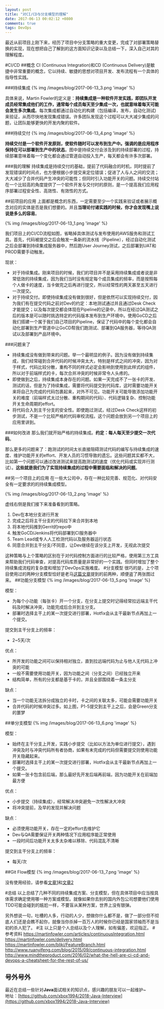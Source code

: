 ```yaml
---
layout: post
title: "对CI/CD与分支模型的理解"
date: 2017-06-13 00:02:12 +0800
comments: true
tags: DevOps
---
```

最近从前项目上刚下来，经历了项目中分支策略的重大变更，完成了对部署策略替换的实现，现在想把自己了解到的这方面知识记录以及总结一下，深入自己对其的理解程度。

<!--more-->

#CI/CD
##概念
CI (Continuous Integration)和CD (Continuous Delivery)是敏捷中非常重要的概念，它以持续、敏捷的思想对项目开发、发布流程有一个具体的指导性实践。

###持续集成
{% img /images/blog/2017-06-13_3.png 'image' %}

具体来说，Martin Fowler的定义是：**持续集成是一种软件开发实践，即团队开发成员经常集成他们的工作，通常每个成员每天至少集成一次，也就意味着每天可能会发生多次集成**。每次集成都通过自动化的构建（包括编译，发布，自动化测试)来验证，从而尽快地发现集成错误。许多团队发现这个过程可以大大减少集成的问题，让团队能够更快的开发内聚的软件。

###持续交付
{% img /images/blog/2017-06-13_4.png 'image' %}

**持续交付是一个软件开发原则，使软件随时可以发布到生产中。强调的是应用程序保持在可以部署到生产中的状态**。图中是持续交付会涉及到的持续部署的过程，持续部署意味着每一个变化都会通过管道自动投入生产，每天都会有许多次部署。

###我的理解
持续集成是持续交付的基础，提前了代码融合的时机，同时提前了发现错误的时间点，也方便根据小步提交来定位错误；促进了人与人之间的交流；大大减少了合并代码产生冲突的可能性；但同时引入功能开关的问题。持续交付站在一个比较高的角度提供了一个软件开发与交付时的原则，是一个提高我们应用程序部署过程安全性、高效性、有效性的方式。

##前项目的应用
上面都是概念的东西，一定需要至少一个实践来验证或者展示概念对应的实体是否是我们想要的。并且**当理论付诸实践的时候，你才会发现嘴上说说是多么的容易**。

{% img /images/blog/2017-06-13_1.png 'image' %}

我们项目上的CI/CD流程如图，省略掉具体测试与发布使用的AWS服务和测试工具。首先，代码被提交之后会触发一条新的流水线（Pipeline），经过自动化测试之后会部署到持续集成服务器中，然后跑User Journey测试，之后部署到UAT和PROD需要手动触发。

现状：

* 对于持续集成。刚来项目的时候，我们的项目并不是采用持续集成或者说是非常低效的持续集成，因为我们当时没有规定每个成员集成的频率，而是按照每个人做卡的速度，当卡做完之后再进行提交，所以经常性的两天甚至五天进行一次提交。
* 对于持续交付。即使持续集成没有做到很好，但是依然可以实现持续交付，因为我们有在提交代码之前对Dev的约定：本地测试通过并且通过Desk Check才能提交；以及每次提交都会体现在Pipeline的记录中，所以在经过QA测试之后的版本是可以随时挑选特定的代码版本发布到生产环境中。使用GoCD之后我们搭建一个属于我们自己项目的Pipeline，保证了代码中的每个变化都会自动化部署到生产管道中让GoCD帮我们跑测试、部署到QA服务器，等待QA测试以及部署到产品环境中。

###问题来了
* 持续集成没有做到带来的问题。举一个最明显的例子。因为没有做到持续集成，我们经常碰到合并代码的时候冲突太大，特别是样式之间的冲突，因为对于样式，代码比较分散，重构不同的样式必定会影响到使用到此样式的组件，所以对于前端样式的卡，每次合并冲突的时候非常令人头疼的。
* 即使做到之后，持续集成本身存在的问题。如果一天完成不了一张卡的开发、测试的话，但是为了持续集成，需要将代码提交到代码库，这时需要功能开关来将自己为完成的代码包裹起来，对外不可见。功能开关可能导致添加功能开关的难度（前端样式太过分散、重构期间的代码）、代码逻辑复杂、控制功能开关生命周期的effort。
* 将代码合入到主干分支的安全性。即使跑过测试，经过Desk Check这样的初步测试，不是一个比较严格的代码审校流程。这个问题会放到另一个项目上的应用里讲到。

###如何改进
那么我们就开始严格的持续集成。**约定：每人每天至少提交一次代码**。

那么更多的问题来了：跑测试的时间太长直接阻碍测试代码的编写与持续集成的速度、维护功能开关的effort、开发人员的习惯导致的遗忘。这些问题其实都不大，比如第一个问题可以通过改进测试来提高跑测试的速度（优化代码或实现并行测试）。**这些就是我们为了实现持续集成的过程中需要面临和解决的问题**。

##另一个项目上的应用
在一些大公司中，存在一种比较完善、规范化、对代码安全有一定要求的的持续集成模型。

{% img /images/blog/2017-06-13_2.png 'image' %}

虚线右侧是我们接下来准备看到的策略。

1. Dev在本地分支进行开发
2. 完成之后将主干分支的代码拉下来合并到本地
3. 将本地代码推到Gerrit的repo中
4. 触发GoCD/Jenkins将代码部署到CI服务器中
5. Team Lead或专人人工检测代码以及服务器运行状态
6. 同意合并到主干分支/不同意，让Dev继续在该分支上开发，无视此次提交

这种策略与上个策略的区别在于对代码控制方面进行的比较严格，使用第三方工具来帮助我们代码审查，对提高代码库质量是非常好的一个实践。但同时增加了整个持续集成流程的复杂度和增加了DevOps实施难度。
#分支模型
很巧的是，上个项目使用过的两种分支模型恰好是老马[这篇文章](https://martinfowler.com/bliki/FeatureBranch.html)提到的前两种，顺便盗了两张图过来。
##功能分支模型
{% img /images/blog/2017-06-13_5.png 'image' %}

模型：

* 为每个小功能（每张卡）开一个分支，在分支上提交时记得经常拉远端主干代码及时解决冲突，功能完成后合并到主分支。
* 部署时选择主干上的某一次提交进行部署，Hotfix会从主干最新节点再加上一个提交。

提交到主干分支上的频率：

* 2~5天/次

优点：

* 所开发的功能之间可以保持相对独立，直到拉远端代码为止与他人无代码上冲突的可能
* 一般不需要使用功能开关，因为功能之间（分支之间）已经独立开来
* 结构简单，所有的分支都是基于卡的，并且全部围绕着一条主分支


缺点：

* 当一个功能无法拆分成独立的卡时，卡之间的关联太多，可能会需要功能开关
* 合并代码的时候冲突过多。如上图，P1-5提交到主干上之后，会是Green分支的噩梦

##单分支模型
{% img /images/blog/2017-06-13_6.png 'image' %}

模型：

* 始终在主干分支上开发，实践小步提交（比如以方法为单位进行提交），遇到冲突及时与冲突代码所有者协商，如果有未完成的代码但需要提交则使用功能开关隐藏起来。
* 部署时选择主干上的某一次提交进行部署，Hotfix会从主干最新节点再加上一个提交。
* 如果一张卡包含前后端，那么最好先开发后端再前端，因为功能开关在前端加最方便


优点：

* 小步提交（持续集成），经常解决冲突避免一次性解决大冲突
* 将冲突提前，及早的发现并解决问题

缺点：

* 必须使用功能开关，存在一定的effort去维护它
* Dev与QA需要保证开关两种情况下应用程序能正常使用
* 一段时间后功能开关太多太杂难以移除、代码混乱不清晰

提交到主干分支上的频率：

* 每天/次

##Git Flow模型
{% img /images/blog/2017-06-13_7.png 'image' %}

没有使用经验，请参看[文章1](https://yaowenjie.github.io/devops/thinking-in-two-kinds-of-ci-cd-strategies-and-git-branch-models)和[文章2](http://nvie.com/posts/a-successful-git-branching-model/)

#总结
以上总结了几种不同的持续集成方案、分支模型，但在具体项目中应当按具体需求确定使用哪一种方案或模型。就像如果你去别的国内外包公司想要他们使用TDD可能会碰到的尴尬一样，不要盲从某种方案，世界上没有银弹。

另外想说一句，吐槽的人多，行动的人少，想做你什么都不是，做了一部分但不彻底人们还是会瞧不起你，就像当你杀掉一百万人的时候你已经是国家领袖而不是当初的杀人犯了。
#注
以上只是个人总结以及个人理解，如有偏差，欢迎指正。
#参考资料
https://martinfowler.com/articles/continuousIntegration.html
https://martinfowler.com/delivery.html
https://martinfowler.com/bliki/FeatureBranch.html
http://www.ruanyifeng.com/blog/2015/09/continuous-integration.html
http://www.mindtheproduct.com/2016/02/what-the-hell-are-ci-cd-and-devops-a-cheatsheet-for-the-rest-of-us/

## 号外号外
最近在总结一些针对**Java**面试相关的知识点，感兴趣的朋友可以一起维护~  
地址：[https://github.com/xbox1994/2018-Java-Interview](https://github.com/xbox1994/2018-Java-Interview)

